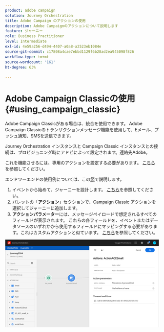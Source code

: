 ```yaml
---
product: adobe campaign
solution: Journey Orchestration
title: Adobe Campaign のアクションの使用
description: Adobe Campaignのアクションについて説明します
feature: ジャーニー
role: Business Practitioner
level: Intermediate
exl-id: 4e59a256-d494-4407-a0a8-a2523eb1084e
source-git-commit: c17808a4cae7ebbd1129f6b28ad2ea945098f826
workflow-type: tm+mt
source-wordcount: '161'
ht-degree: 63%

---
```


# Adobe Campaign Classicの使用 {#using_campaign_classic}

Adobe Campaign Classicがある場合は、統合を使用できます。 Adobe Campaign Classicのトランザクションメッセージ機能を使用して、Eメール、プッシュ通知、SMSを送信できます。

Journey Orchestration インスタンスと Campaign Classic インスタンスとの接続は、プロビジョニング時にアドビによって設定されます。連絡先Adobe。

これを機能させるには、専用のアクションを設定する必要があります。 [こちら](../action/acc-action.md)を参照してください。

エンドツーエンドの使用例については、この[節](../usecase/campaign-classic-use-case.md)で説明します。

1. イベントから始めて、ジャーニーを設計します。 [こちら](../building-journeys/journey.md)を参照してください。
1. パレットの「**アクション**」セクションで、Campaign Classic アクションを選択してジャーニーに追加します。
1. **アクションパラメーター**&#x200B;には、メッセージペイロードで想定されるすべてのフィールドが表示されます。 これらの各フィールドを、イベントまたはデータソースのいずれかから使用するフィールドにマッピングする必要があります。これはカスタムアクションと似ています。 [こちら](../building-journeys/using-custom-actions.md)を参照してください。

![](../assets/accintegration2.png)
